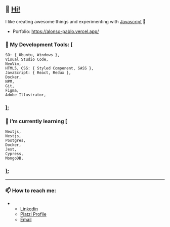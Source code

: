 
## 👋 [Hi!](https://www.youtube.com/watch?v=dQw4w9WgXcQ "Are you curious?")

I like creating awesome things and experimenting with [Javascript](https://github.com/Alonso-Pablo/game-of-life "Conway's Game of Life!") 💛
- Porfolio: https://alonso-pablo.vercel.app/

### 🔨 My Development Tools: [
	SO: { Ubuntu, Windows },
	Visual Studio Code,
	NeoVim,
	HTML5, CSS: { Styled Component, SASS },
	JavaScript: { React, Redux },
	Docker,
	NPM,
	Git,
	Figma,
	Adobe Illustrator,
### ];

### 🌱 I’m currently learning [
	Nextjs,
	Nestjs,
	Postgres,
	Docker,
	Jest,
	Cypress,
	MongoDB,
### ];

------------

### 📫 How to reach me:
-
	- [Linkedin](https://www.linkedin.com/in/pablo-nicol%C3%A1s-alonso-884510211/ "My linkedin profile")
	- [Platzi Profile](https://platzi.com/p/Alonso-Pablo/ "My Platzi profile")
	- [Email](mailto:someone@yoursite.com "Send me an email")
	
<!---
------------
- Repository:
- 0001 - Work in Progress
- E523 - Clone
- 7E57 - Test
- F11E - Files


Alonso-Pablo/Alonso-Pablo is a ✨ special ✨ repository because its `README.md` (this file) appears on your GitHub profile.
You can click the Preview link to take a look at your changes.
--->
